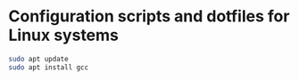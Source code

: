 # Configuration scripts and dotfiles for Linux systems


```bash
sudo apt update
sudo apt install gcc
```
